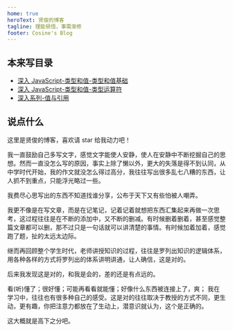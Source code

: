 ```yaml
---
home: true
heroText: 贤俊的博客
tagline: 理能顿悟，事需渐修
footer: Cosine's Blog
---
```


## 本来写目录

- [深入 JavaScript-类型和值-类型和值基础](https://github.com/ycosine/writings/blob/master/posts/PostSeries/2017-01-01-%E6%B7%B1%E5%85%A5%E7%B3%BB%E5%88%97-%E7%B1%BB%E5%9E%8B%E5%92%8C%E5%80%BC-%E5%9F%BA%E7%A1%80%EF%BC%881%EF%BC%89.md)
- [深入 JavaScript-类型和值-类型运算符](https://github.com/ycosine/writings/blob/master/posts/PostSeries/2017-01-01-%E6%B7%B1%E5%85%A5%E7%B3%BB%E5%88%97-%E7%B1%BB%E5%9E%8B%E5%92%8C%E5%80%BC-%E7%B1%BB%E5%9E%8B%E8%BD%AC%E6%8D%A2%EF%BC%882%EF%BC%89.md)
- [深入系列-值与引用](https://github.com/ycosine/writings/blob/master/posts/PostSeries/2018-02-17-%E6%B7%B1%E5%85%A5%E7%B3%BB%E5%88%97-%E5%80%BC%E4%B8%8E%E5%BC%95%E7%94%A8.md)

## 说点什么

这里是贤俊的博客，喜欢请 star 给我动力吧！

我一直鼓励自己多写文字，感觉文字能使人安静，使人在安静中不断挖掘自己的思想。然而一直没怎么写的原因，事实上除了懒以外，更大的失落是得不到认同，从中学时代开始，我的作文就没怎么得过高分，我往往写出很多乱七八糟的东西，让人抓不到重点，只能浮光略过一些。

我费尽心思写出的东西不知道找谁分享，公布于天下又有些怕被人嘲弄。

我更不像是在写文章，而是在记笔记，记着记着就想把东西汇集起来再做一次思考，这过程往往是在不断的添加中，又不断的删减。有时候删着删着，甚至感觉整篇文章都可以删，那不过只是一句话就可以讲清楚的事情。有时候加着加着，感觉跑了题，扯的太远太边际。

继而再回顾整个学生时代，老师讲授知识的过程，往往是罗列出知识的逻辑体系，用各种各样的方式将罗列出的体系讲明讲通，让人确信，这是对的。

后来我发现这是对的，和我是会的，差的还是有点远的。

看(听)懂了；很好懂；可能再看看就能懂；好像什么东西被连接上了，爽； 我在学习中，往往也有很多种自己的感受。这是对的往往取决于教授的方式不同，更生动，更有趣，你把注意力都放在了生动上，潜意识就认为，这个是正确的。

这大概就是高下之分吧。
